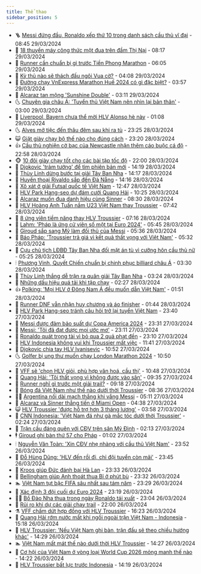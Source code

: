 ```yaml
---
title: Thể thao
sidebar_position: 5
---
```


<!-- vnexpress-the-thao:START -->
- 🪜 [Messi đứng đầu, Ronaldo xếp thứ 10 trong danh sách cầu thủ vĩ đại](https://vnexpress.net/messi-dung-dau-ronaldo-xep-thu-10-trong-danh-sach-cau-thu-vi-dai-4727855.html) - 08:45 29/03/2024
- 🦩 [18 thuyền máy công thức một đua trên đầm Thị Nại](https://vnexpress.net/18-thuyen-may-cong-thuc-mot-dua-tren-dam-thi-nai-4728164.html) - 08:17 29/03/2024
- 🧰 [Runner cần chuẩn bị gì trước Tiền Phong Marathon](https://vnexpress.net/runner-can-chuan-bi-gi-truoc-tien-phong-marathon-4728115.html) - 06:05 29/03/2024
- 🤗 [Kỳ thủ nào sẽ thách đấu ngôi Vua cờ?](https://vnexpress.net/ky-thu-nao-se-thach-dau-ngoi-vua-co-4728052.html) - 04:08 29/03/2024
- 🥳 [Đường chạy VnExpress Marathon Huế 2024 có gì đặc biệt?](https://vnexpress.net/duong-chay-vnexpress-marathon-hue-2024-co-gi-dac-biet-4727718.html) - 03:57 29/03/2024
- 🦣 [Alcaraz tan mộng &#39;Sunshine Double&#39;](https://vnexpress.net/alcaraz-tan-mong-sunshine-double-4727972.html) - 03:11 29/03/2024
- 🌜 [Chuyên gia châu Á: &#39;Tuyển thủ Việt Nam nên nhìn lại bản thân&#39;](https://vnexpress.net/chuyen-gia-chau-a-tuyen-thu-viet-nam-nen-nhin-lai-ban-than-4727906.html) - 03:00 29/03/2024
- 🫶 [Liverpool, Bayern chưa thể mời HLV Alonso hè này](https://vnexpress.net/liverpool-bayern-chua-the-moi-hlv-alonso-he-nay-4727937.html) - 01:08 29/03/2024
- 🌜 [Alves mở tiệc đến thâu đêm sau khi ra tù](https://vnexpress.net/alves-mo-tiec-den-thau-dem-sau-khi-ra-tu-4727925.html) - 23:25 28/03/2024
- 😺 [Giặt giày chạy bộ thế nào cho đúng cách](https://vnexpress.net/giat-giay-chay-bo-the-nao-cho-dung-cach-4727833.html) - 23:20 28/03/2024
- 👍 [Cầu thủ nghiện cờ bạc của Newcastle nhận thêm cáo buộc cá độ](https://vnexpress.net/cau-thu-nghien-co-bac-cua-newcastle-nhan-them-cao-buoc-ca-do-4727923.html) - 22:58 28/03/2024
- 🐵 [10 đôi giày chạy tốt cho các bài tập tốc độ](https://vnexpress.net/10-doi-giay-chay-tot-cho-cac-bai-tap-toc-do-4727692.html) - 22:00 28/03/2024
- 💫 [Djokovic &#39;trảm tướng&#39; để tìm phiên bản mới](https://vnexpress.net/djokovic-tram-tuong-de-tim-phien-ban-moi-4727861.html) - 14:19 28/03/2024
- 🦆 [Thùy Linh dừng bước tại giải Tây Ban Nha](https://vnexpress.net/thuy-linh-dung-buoc-tai-giai-tay-ban-nha-4727895.html) - 14:17 28/03/2024
- 🙉 [Huyền thoại Rivaldo sắp đến Đà Nẵng](https://vnexpress.net/huyen-thoai-rivaldo-sap-den-da-nang-4727801.html) - 14:16 28/03/2024
- 📝 [Xô xát ở giải Futsal quốc tế Việt Nam](https://vnexpress.net/xo-xat-o-giai-futsal-quoc-te-viet-nam-4727879.html) - 12:47 28/03/2024
- 💯 [HLV Park Hang-seo dự đám cưới Quang Hải](https://vnexpress.net/hlv-park-hang-seo-du-dam-cuoi-quang-hai-4727681.html) - 10:25 28/03/2024
- 🌈 [Alcaraz muốn đua danh hiệu cùng Sinner](https://vnexpress.net/alcaraz-muon-dua-danh-hieu-cung-sinner-4727745.html) - 08:30 28/03/2024
- 🦩 [HLV Hoàng Anh Tuấn nắm U23 Việt Nam thay Troussier](https://vnexpress.net/hlv-hoang-anh-tuan-nam-u23-viet-nam-thay-troussier-4727703.html) - 07:42 28/03/2024
- 🐲 [8 ứng viên tiềm năng thay HLV Troussier](https://vnexpress.net/8-ung-vien-tiem-nang-thay-hlv-troussier-4727700.html) - 07:16 28/03/2024
- 🌁 [Lahm: &#39;Pháp là ứng cử viên số một tại Euro 2024&#39;](https://vnexpress.net/lahm-phap-la-ung-cu-vien-so-mot-tai-euro-2024-4727587.html) - 05:45 28/03/2024
- 💯 [Giroud sắp sang Mỹ làm đối thủ của Messi](https://vnexpress.net/giroud-sap-sang-my-lam-doi-thu-cua-messi-4727636.html) - 05:36 28/03/2024
- 🌝 [Báo Pháp: &#39;Troussier trả giá vì kết quả thất vọng với Việt Nam&#39;](https://vnexpress.net/bao-phap-troussier-tra-gia-vi-ket-qua-that-vong-voi-viet-nam-4727645.html) - 05:32 28/03/2024
- 🤖 [Cựu chủ tịch LĐBĐ Tây Ban Nha đối mặt án tù vì cưỡng hôn cầu thủ nữ](https://vnexpress.net/cuu-chu-tich-ldbd-tay-ban-nha-doi-mat-an-tu-vi-cuong-hon-cau-thu-nu-4727498.html) - 05:25 28/03/2024
- 🕯 [Phương Vinh, Quyết Chiến chuẩn bị chinh phục billiard châu Á](https://vnexpress.net/phuong-vinh-quyet-chien-chuan-bi-chinh-phuc-billiard-chau-a-4727443.html) - 03:30 28/03/2024
- 🧰 [Thùy Linh thắng dễ trận ra quân giải Tây Ban Nha](https://vnexpress.net/thuy-linh-thang-de-tran-ra-quan-giai-tay-ban-nha-4727599.html) - 03:24 28/03/2024
- 🥳 [Những dấu hiệu quá tải khi tập chạy](https://vnexpress.net/nhung-dau-hieu-qua-tai-khi-tap-chay-4726875.html) - 02:27 28/03/2024
- 👍 [Polking: &#39;Mọi HLV ở Đông Nam Á đều muốn dẫn Việt Nam&#39;](https://vnexpress.net/polking-moi-hlv-o-dong-nam-a-deu-muon-dan-viet-nam-4727415.html) - 01:51 28/03/2024
- 💪 [Runner DNF vẫn nhận huy chương và áo finisher](https://vnexpress.net/runner-dnf-van-nhan-huy-chuong-va-ao-finisher-4727397.html) - 01:44 28/03/2024
- 👹 [HLV Park Hang-seo tránh câu hỏi trở lại tuyển Việt Nam](https://vnexpress.net/hlv-park-hang-seo-tranh-cau-hoi-tro-lai-tuyen-viet-nam-4727446.html) - 23:40 27/03/2024
- 🧰 [Messi được đảm bảo suất dự Copa America 2024](https://vnexpress.net/messi-duoc-dam-bao-suat-du-copa-america-2024-4727475.html) - 23:31 27/03/2024
- 🚀 [Messi: &#39;Tôi đã đạt được mọi ước mơ&#39;](https://vnexpress.net/messi-toi-da-dat-duoc-moi-uoc-mo-4727423.html) - 23:11 27/03/2024
- 🎃 [Ronaldo quát trọng tài vì bỏ qua 2 quả phạt đền](https://vnexpress.net/ronaldo-quat-trong-tai-vi-bo-qua-2-qua-phat-den-4727472.html) - 23:10 27/03/2024
- 🧰 [HLV Indonesia không vui khi Troussier mất việc](https://vnexpress.net/hlv-indonesia-khong-vui-khi-troussier-mat-viec-4727414.html) - 11:41 27/03/2024
- 👀 [Djokovic chia tay HLV Ivanisevic](https://vnexpress.net/djokovic-chia-tay-hlv-ivanisevic-4727400.html) - 10:52 27/03/2024
- 🌜 [Golfer bị ung thư muốn chạy London Marathon 2024](https://vnexpress.net/golfer-bi-ung-thu-muon-chay-london-marathon-2024-4727403.html) - 10:50 27/03/2024
- 🫶 [VFF sẽ &#39;chọn HLV giỏi, phù hợp văn hoá, cầu thị&#39;](https://vnexpress.net/vff-se-chon-hlv-gioi-phu-hop-van-hoa-cau-thi-4727389.html) - 10:48 27/03/2024
- 🦄 [Quang Hải: &#39;Tôi thất vọng vì không được vào sân&#39;](https://vnexpress.net/quang-hai-toi-that-vong-vi-khong-duoc-vao-san-4727356.html) - 09:35 27/03/2024
- 🥳 [Runner nghĩ gì trước một giải trail?](https://vnexpress.net/runner-nghi-gi-truoc-mot-giai-trail-4727062.html) - 09:18 27/03/2024
- 🐲 [Bóng đá Việt Nam như thế nào dưới thời Troussier](https://vnexpress.net/bong-da-viet-nam-nhu-the-nao-duoi-thoi-troussier-4727337.html) - 08:36 27/03/2024
- 🧑‍🏫 [Argentina nối dài mạch thắng khi vắng Messi](https://vnexpress.net/argentina-noi-dai-mach-thang-khi-vang-messi-4727220.html) - 05:11 27/03/2024
- 🤔 [Alcaraz và Sinner thẳng tiến ở Miami Open](https://vnexpress.net/alcaraz-va-sinner-thang-tien-o-miami-open-4727105.html) - 04:38 27/03/2024
- 😺 [HLV Troussier &#39;được hỗ trợ hơn 3 tháng lương&#39;](https://vnexpress.net/hlv-troussier-duoc-ho-tro-hon-3-thang-luong-4727157.html) - 03:58 27/03/2024
- 💪 [CNN Indonesia: &#39;Việt Nam đá như gà mắc tóc dưới thời Troussier&#39;](https://vnexpress.net/cnn-indonesia-viet-nam-da-nhu-ga-mac-toc-duoi-thoi-troussier-4727071.html) - 02:24 27/03/2024
- 💼 [Trận cầu đáng quên với CĐV trên sân Mỹ Đình](https://video.vnexpress.net/tran-cau-dang-quen-voi-cdv-tren-san-my-dinh-4727086.html) - 02:13 27/03/2024
- 🕴 [Giroud ghi bàn thứ 57 cho Pháp](https://vnexpress.net/giroud-ghi-ban-thu-57-cho-phap-4727042.html) - 01:02 27/03/2024
- 🕯 [Nguyễn Văn Toàn: &#39;Xin CĐV nhẹ nhàng với cầu thủ Việt Nam&#39;](https://vnexpress.net/nguyen-van-toan-xin-cdv-nhe-nhang-voi-cau-thu-viet-nam-4726980.html) - 23:52 26/03/2024
- 📝 [Đỗ Hùng Dũng: &#39;HLV đến rồi đi, chỉ đội tuyển còn mãi&#39;](https://vnexpress.net/do-hung-dung-hlv-den-roi-di-chi-doi-tuyen-con-mai-4727005.html) - 23:45 26/03/2024
- 🧐 [Kroos giúp Đức đánh bại Hà Lan](https://vnexpress.net/kroos-giup-duc-danh-bai-ha-lan-4727007.html) - 23:33 26/03/2024
- 🙉 [Bellingham giúp Anh thoát thua Bỉ ở phút bù](https://vnexpress.net/bellingham-giup-anh-thoat-thua-bi-o-phut-bu-4727011.html) - 23:32 26/03/2024
- 🏊 [Việt Nam tụt bậc FIFA sâu nhất sau tám năm](https://vnexpress.net/viet-nam-tut-bac-fifa-sau-nhat-sau-tam-nam-4727006.html) - 23:29 26/03/2024
- 🌊 [Xác định 3 đội cuối dự Euro 2024](https://vnexpress.net/xac-dinh-3-doi-cuoi-du-euro-2024-4727009.html) - 23:19 26/03/2024
- 👨‍🏫 [Bồ Đào Nha thua trong ngày Ronaldo tái xuất](https://vnexpress.net/bo-dao-nha-thua-trong-ngay-ronaldo-tai-xuat-4727004.html) - 23:04 26/03/2024
- 🥷 [Rủi ro khi dự các giải chạy trail](https://vnexpress.net/rui-ro-khi-du-cac-giai-chay-trail-4726771.html) - 22:00 26/03/2024
- ⚗️ [VFF chấm dứt hợp đồng với HLV Troussier](https://vnexpress.net/vff-cham-dut-hop-dong-voi-hlv-troussier-4725844.html) - 16:23 26/03/2024
- 🌮 [Quang Hải rớm nước mắt khi ngồi ngoài trận Việt Nam - Indonesia](https://vnexpress.net/quang-hai-rom-nuoc-mat-khi-ngoi-ngoai-tran-viet-nam-indonesia-4726972.html) - 15:18 26/03/2024
- 🤩 [HLV Troussier: &#39;Nếu Việt Nam ghi bàn, trận đấu sẽ theo chiều hướng khác&#39;](https://vnexpress.net/hlv-troussier-neu-viet-nam-ghi-ban-tran-dau-se-theo-chieu-huong-khac-4726879.html) - 14:29 26/03/2024
- 🏊 [Việt Nam mất mát thế nào dưới thời HLV Troussier](https://vnexpress.net/viet-nam-mat-mat-the-nao-duoi-thoi-hlv-troussier-4726900.html) - 14:27 26/03/2024
- 🐎 [Cơ hội của Việt Nam ở vòng loại World Cup 2026 mỏng manh thế nào](https://vnexpress.net/co-hoi-cua-viet-nam-o-vong-loai-world-cup-2026-mong-manh-the-nao-4726973.html) - 14:22 26/03/2024
- 💫 [HLV Troussier bất lực trước Indonesia](https://vnexpress.net/hlv-troussier-bat-luc-truoc-indonesia-4726968.html) - 14:19 26/03/2024<!-- vnexpress-the-thao:END -->
